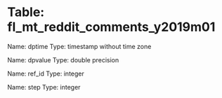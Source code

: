 Table: fl_mt_reddit_comments_y2019m01
=====================================

Name: dptime
Type: timestamp without time zone

Name: dpvalue
Type: double precision

Name: ref_id
Type: integer

Name: step
Type: integer

